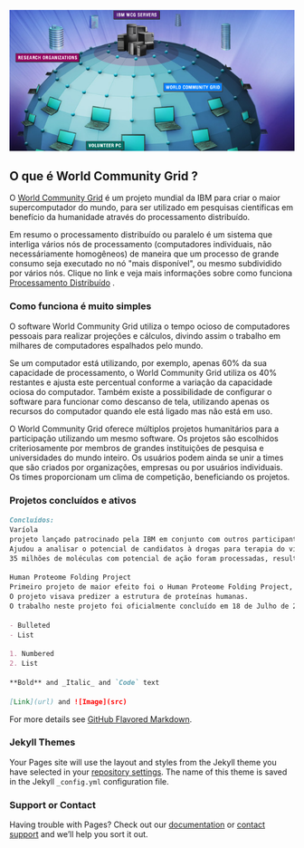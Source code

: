 ![Image](/images/world-community-grid.jpg)

## O que é World Community Grid ?

O [World Community Grid](https://www.worldcommunitygrid.org/discover.action#what-if) é um projeto mundial da IBM para criar o maior supercomputador do mundo, para ser utilizado em pesquisas científicas em benefício da humanidade através do processamento distribuído.

Em resumo o processamento distribuído ou paralelo é um sistema que interliga vários nós de processamento (computadores individuais, não necessáriamente homogêneos) de maneira que um processo de grande consumo seja executado no nó "mais disponível", ou mesmo subdividido por vários nós. Clique no link e veja mais informações sobre como funciona [Processamento Distribuído](http://pt.slideshare.net/adrianots/2-sd-conceitossistemas-distribuidos-e-paralelos) .

### Como funciona é muito simples

O software World Community Grid utiliza o tempo ocioso de computadores pessoais para realizar projeções e cálculos, divindo assim o trabalho em milhares de computadores espalhados pelo mundo.

Se um computador está utilizando, por exemplo, apenas 60% da sua capacidade de processamento, o World Community Grid utiliza os 40% restantes e ajusta este percentual conforme a variação da capacidade ociosa do computador. Também existe a possibilidade de configurar o software para funcionar como descanso de tela, utilizando apenas os recursos do computador quando ele está ligado mas não está em uso.

O World Community Grid oferece múltiplos projetos humanitários para a participação utilizando um mesmo software. Os projetos são escolhidos criteriosamente por membros de grandes instituições de pesquisa e universidades do mundo inteiro.
Os usuários podem ainda se unir a times que são criados por organizações, empresas ou por usuários individuais. Os times proporcionam um clima de competição, beneficiando os projetos.

### Projetos concluídos e ativos
```markdown
Concluídos:
Varíola
projeto lançado patrocinado pela IBM em conjunto com outros participantes.
Ajudou a analisar o potencial de candidatos à drogas para terapia do vírus da varíola.
35 milhões de moléculas com potencial de ação foram processadas, resultando em 44 tratamentos potenciais.

Human Proteome Folding Project
Primeiro projeto de maior efeito foi o Human Proteome Folding Project, ou HPF1.
O projeto visava predizer a estrutura de proteínas humanas.
O trabalho neste projeto foi oficialmente concluído em 18 de Julho de 2006.

- Bulleted
- List

1. Numbered
2. List

**Bold** and _Italic_ and `Code` text

[Link](url) and ![Image](src)
```

For more details see [GitHub Flavored Markdown](https://guides.github.com/features/mastering-markdown/).

### Jekyll Themes

Your Pages site will use the layout and styles from the Jekyll theme you have selected in your [repository settings](https://github.com/granhokain/granhokain.github.io/settings). The name of this theme is saved in the Jekyll `_config.yml` configuration file.

### Support or Contact

Having trouble with Pages? Check out our [documentation](https://help.github.com/categories/github-pages-basics/) or [contact support](https://github.com/contact) and we’ll help you sort it out.
